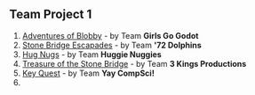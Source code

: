 ## Team Project 1

1. [Adventures of Blobby](https://wcu-cs-cooperlab.github.io/demo-games-folo1/blobby_4/) - by Team **Girls Go Godot**
2. [Stone Bridge Escapades](https://wcu-cs-cooperlab.github.io/demo-games-CodyJWR/Stone_Bridge_Escapade_Project/) - by Team **'72 Dolphins**
3. [Hug Nugs](https://wcu-cs-cooperlab.github.io/demo-games-ferntherobot/team-project-1/) - by Team **Huggie Nuggies**
4. [Treasure of the Stone Bridge](https://wcu-cs-cooperlab.github.io/demo-games-ColeSny/GroupProject1/) - by Team **3 Kings Productions**
5. [Key Quest](https://wcu-cs-cooperlab.github.io/demo-games-AF991408/johnwick/) - by Team **Yay CompSci!**
6. 
